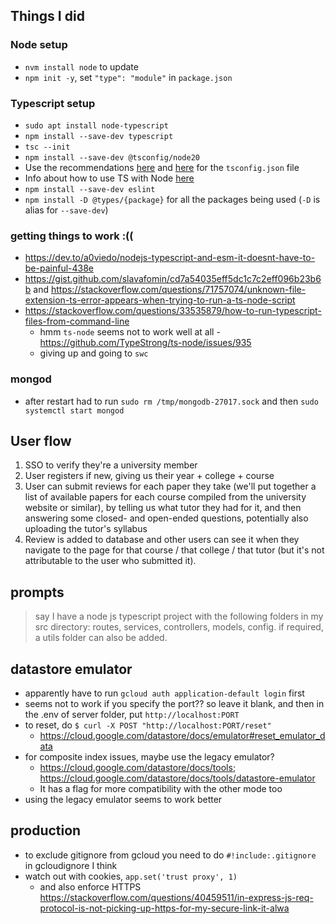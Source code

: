 ## Things I did
### Node setup
- `nvm install node` to update
- `npm init -y`, set `"type": "module"` in `package.json`


### Typescript setup
- `sudo apt install node-typescript`
- `npm install --save-dev typescript`
- `tsc --init`
- `npm install --save-dev @tsconfig/node20`
- Use the recommendations [here](https://www.typescriptlang.org/tsconfig) 
  and [here](https://github.com/tsconfig/bases?tab=readme-ov-file#node-20-tsconfigjson)
  for the `tsconfig.json` file
- Info about how to use TS with Node [here](https://nodejs.org/en/learn/getting-started/nodejs-with-typescript)
- `npm install --save-dev eslint` 
- `npm install -D @types/{package}` for all the packages being used (`-D` is alias for `--save-dev`)

### getting things to work :((
- https://dev.to/a0viedo/nodejs-typescript-and-esm-it-doesnt-have-to-be-painful-438e 
- https://gist.github.com/slavafomin/cd7a54035eff5dc1c7c2eff096b23b6b and https://stackoverflow.com/questions/71757074/unknown-file-extension-ts-error-appears-when-trying-to-run-a-ts-node-script 
- https://stackoverflow.com/questions/33535879/how-to-run-typescript-files-from-command-line
  - hmm `ts-node` seems not to work well at all - https://github.com/TypeStrong/ts-node/issues/935 
  - giving up and going to `swc`

### mongod
- after restart had to run `sudo rm /tmp/mongodb-27017.sock` and then `sudo systemctl start mongod`

## User flow
1. SSO to verify they're a university member 
2. User registers if new, giving us their year + college + course 
3. User can submit reviews for each paper they take (we'll put together a list
of available papers for each course compiled from the university website or similar),
by telling us what tutor they had for it, and then answering some closed- and open-ended questions,
potentially also uploading the tutor's syllabus
4. Review is added to database and other users can see it when they navigate to the 
page for that course / that college / that tutor (but it's not attributable to the user who submitted it).

## prompts
> say I have a node js typescript project with the following folders in my src directory: routes, services, controllers, models, config. if required, a utils folder can also be added.

## datastore emulator
- apparently have to run `gcloud auth application-default login` first
- seems not to work if you specify the port?? so leave it blank, and then in the .env of server folder, put `http://localhost:PORT`
- to reset, do `$ curl -X POST "http://localhost:PORT/reset"`
  - https://cloud.google.com/datastore/docs/emulator#reset_emulator_data
- for composite index issues, maybe use the legacy emulator? 
  - https://cloud.google.com/datastore/docs/tools; https://cloud.google.com/datastore/docs/tools/datastore-emulator
  - It has a flag for more compatibility with the other mode too
- using the legacy emulator seems to work better

## production
- to exclude gitignore from gcloud you need to do `#!include:.gitignore` in gcloudignore I think
- watch out with cookies, `app.set('trust proxy', 1)`
  - and also enforce HTTPS https://stackoverflow.com/questions/40459511/in-express-js-req-protocol-is-not-picking-up-https-for-my-secure-link-it-alwa 
